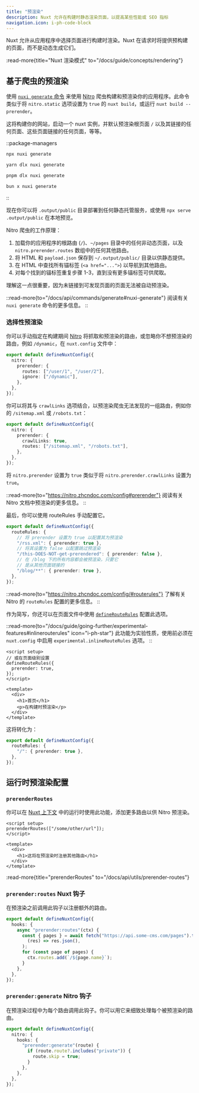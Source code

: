 ```yaml
---
title: "预渲染"
description: Nuxt 允许在构建时静态渲染页面，以提高某些性能或 SEO 指标
navigation.icon: i-ph-code-block
---
```


Nuxt 允许从应用程序中选择页面进行构建时渲染。Nuxt 在请求时将提供预构建的页面，而不是动态生成它们。

:read-more{title="Nuxt 渲染模式" to="/docs/guide/concepts/rendering"}

## 基于爬虫的预渲染

使用 [`nuxi generate` 命令](/docs/api/commands/generate) 来使用 [Nitro](/docs/guide/concepts/server-engine) 爬虫构建和预渲染你的应用程序。此命令类似于将 `nitro.static` 选项设置为 `true` 的 `nuxt build`，或运行 `nuxt build --prerender`。

这将构建你的网站，启动一个 nuxt 实例，并默认预渲染根页面 `/` 以及其链接的任何页面、这些页面链接的任何页面，等等。

::package-managers

```bash [npm]
npx nuxi generate
```

```bash [yarn]
yarn dlx nuxi generate
```

```bash [pnpm]
pnpm dlx nuxi generate
```

```bash [bun]
bun x nuxi generate
```

::

现在你可以将 `.output/public` 目录部署到任何静态托管服务，或使用 `npx serve .output/public` 在本地预览。

Nitro 爬虫的工作原理：

1. 加载你的应用程序的根路由 (`/`)、`~/pages` 目录中的任何非动态页面，以及 `nitro.prerender.routes` 数组中的任何其他路由。
2. 将 HTML 和 `payload.json` 保存到 `~/.output/public/` 目录以供静态提供。
3. 在 HTML 中查找所有锚标签 (`<a href="...">`) 以导航到其他路由。
4. 对每个找到的锚标签重复步骤 1-3，直到没有更多锚标签可供爬取。

理解这一点很重要，因为未链接到可发现页面的页面无法被自动预渲染。

::read-more{to="/docs/api/commands/generate#nuxi-generate"}
阅读有关 `nuxi generate` 命令的更多信息。
::

### 选择性预渲染

你可以手动指定在构建期间 [Nitro](/docs/guide/concepts/server-engine) 将抓取和预渲染的路由，或忽略你不想预渲染的路由，例如 `/dynamic`，在 `nuxt.config` 文件中：

```ts twoslash [nuxt.config.ts]
export default defineNuxtConfig({
  nitro: {
    prerender: {
      routes: ["/user/1", "/user/2"],
      ignore: ["/dynamic"],
    },
  },
});
```

你可以将其与 `crawlLinks` 选项结合，以预渲染爬虫无法发现的一组路由，例如你的 `/sitemap.xml` 或 `/robots.txt`：

```ts twoslash [nuxt.config.ts]
export default defineNuxtConfig({
  nitro: {
    prerender: {
      crawlLinks: true,
      routes: ["/sitemap.xml", "/robots.txt"],
    },
  },
});
```

将 `nitro.prerender` 设置为 `true` 类似于将 `nitro.prerender.crawlLinks` 设置为 `true`。

::read-more{to="https://nitro.zhcndoc.com/config#prerender"}
阅读有关 Nitro 文档中预渲染的更多信息。
::

最后，你可以使用 routeRules 手动配置它。

```ts twoslash [nuxt.config.ts]
export default defineNuxtConfig({
  routeRules: {
    // 将 prerender 设置为 true 以配置其为预渲染
    "/rss.xml": { prerender: true },
    // 将其设置为 false 以配置跳过预渲染
    "/this-DOES-NOT-get-prerendered": { prerender: false },
    // 在 /blog 下的所有内容都会被预渲染，只要它
    // 是从其他页面链接的
    "/blog/**": { prerender: true },
  },
});
```

::read-more{to="https://nitro.zhcndoc.com/config/#routerules"}
了解有关 Nitro 的 `routeRules` 配置的更多信息。
::

作为简写，你还可以在页面文件中使用 [`defineRouteRules`](/docs/api/utils/define-route-rules) 配置此选项。

::read-more{to="/docs/guide/going-further/experimental-features#inlinerouterules" icon="i-ph-star"}
此功能为实验性质，使用前必须在 `nuxt.config` 中启用 `experimental.inlineRouteRules` 选项。
::

```vue [pages/index.vue]
<script setup>
// 或在页面级别设置
defineRouteRules({
  prerender: true,
});
</script>

<template>
  <div>
    <h1>首页</h1>
    <p>在构建时预渲染</p>
  </div>
</template>
```

这将转化为：

```ts [nuxt.config.ts]
export default defineNuxtConfig({
  routeRules: {
    "/": { prerender: true },
  },
});
```

## 运行时预渲染配置

### `prerenderRoutes`

你可以在 [Nuxt 上下文](/docs/guide/going-further/nuxt-app#the-nuxt-context) 中的运行时使用此功能，添加更多路由以供 Nitro 预渲染。

```vue [pages/index.vue]
<script setup>
prerenderRoutes(["/some/other/url"]);
</script>

<template>
  <div>
    <h1>这将在预渲染时注册其他路由</h1>
  </div>
</template>
```

:read-more{title="prerenderRoutes" to="/docs/api/utils/prerender-routes"}

### `prerender:routes` Nuxt 钩子

在预渲染之前调用此钩子以注册额外的路由。

```ts [nuxt.config.ts]
export default defineNuxtConfig({
  hooks: {
    async "prerender:routes"(ctx) {
      const { pages } = await fetch("https://api.some-cms.com/pages").then(
        (res) => res.json(),
      );
      for (const page of pages) {
        ctx.routes.add(`/${page.name}`);
      }
    },
  },
});
```

### `prerender:generate` Nitro 钩子

在预渲染过程中为每个路由调用此钩子。你可以用它来细致处理每个被预渲染的路由。

```ts [nuxt.config.ts]
export default defineNuxtConfig({
  nitro: {
    hooks: {
      "prerender:generate"(route) {
        if (route.route?.includes("private")) {
          route.skip = true;
        }
      },
    },
  },
});
```
